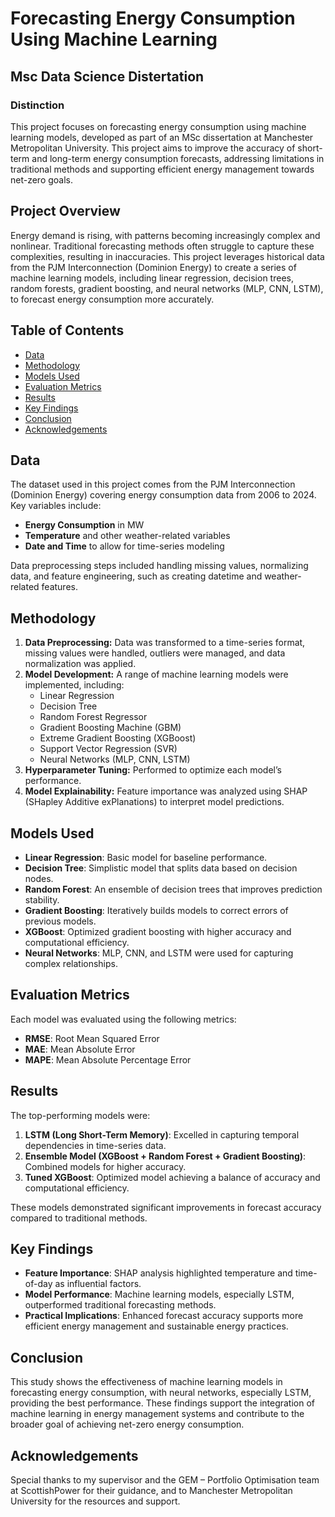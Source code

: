 # Forecasting Energy Consumption Using Machine Learning
## Msc Data Science Distertation 
### Distinction

This project focuses on forecasting energy consumption using machine learning models, developed as part of an MSc dissertation at Manchester Metropolitan University. This project aims to improve the accuracy of short-term and long-term energy consumption forecasts, addressing limitations in traditional methods and supporting efficient energy management towards net-zero goals.

## Project Overview

Energy demand is rising, with patterns becoming increasingly complex and nonlinear. Traditional forecasting methods often struggle to capture these complexities, resulting in inaccuracies. This project leverages historical data from the PJM Interconnection (Dominion Energy) to create a series of machine learning models, including linear regression, decision trees, random forests, gradient boosting, and neural networks (MLP, CNN, LSTM), to forecast energy consumption more accurately.

## Table of Contents

- [Data](#data)
- [Methodology](#methodology)
- [Models Used](#models-used)
- [Evaluation Metrics](#evaluation-metrics)
- [Results](#results)
- [Key Findings](#key-findings)
- [Conclusion](#conclusion)
- [Acknowledgements](#acknowledgements)

## Data

The dataset used in this project comes from the PJM Interconnection (Dominion Energy) covering energy consumption data from 2006 to 2024. Key variables include:
- **Energy Consumption** in MW
- **Temperature** and other weather-related variables
- **Date and Time** to allow for time-series modeling

Data preprocessing steps included handling missing values, normalizing data, and feature engineering, such as creating datetime and weather-related features.

## Methodology

1. **Data Preprocessing:** Data was transformed to a time-series format, missing values were handled, outliers were managed, and data normalization was applied.
2. **Model Development:** A range of machine learning models were implemented, including:
   - Linear Regression
   - Decision Tree
   - Random Forest Regressor
   - Gradient Boosting Machine (GBM)
   - Extreme Gradient Boosting (XGBoost)
   - Support Vector Regression (SVR)
   - Neural Networks (MLP, CNN, LSTM)
3. **Hyperparameter Tuning:** Performed to optimize each model’s performance.
4. **Model Explainability:** Feature importance was analyzed using SHAP (SHapley Additive exPlanations) to interpret model predictions.

## Models Used

- **Linear Regression**: Basic model for baseline performance.
- **Decision Tree**: Simplistic model that splits data based on decision nodes.
- **Random Forest**: An ensemble of decision trees that improves prediction stability.
- **Gradient Boosting**: Iteratively builds models to correct errors of previous models.
- **XGBoost**: Optimized gradient boosting with higher accuracy and computational efficiency.
- **Neural Networks**: MLP, CNN, and LSTM were used for capturing complex relationships.

## Evaluation Metrics

Each model was evaluated using the following metrics:
- **RMSE**: Root Mean Squared Error
- **MAE**: Mean Absolute Error
- **MAPE**: Mean Absolute Percentage Error

## Results

The top-performing models were:
1. **LSTM (Long Short-Term Memory)**: Excelled in capturing temporal dependencies in time-series data.
2. **Ensemble Model (XGBoost + Random Forest + Gradient Boosting)**: Combined models for higher accuracy.
3. **Tuned XGBoost**: Optimized model achieving a balance of accuracy and computational efficiency.

These models demonstrated significant improvements in forecast accuracy compared to traditional methods.

## Key Findings

- **Feature Importance**: SHAP analysis highlighted temperature and time-of-day as influential factors.
- **Model Performance**: Machine learning models, especially LSTM, outperformed traditional forecasting methods.
- **Practical Implications**: Enhanced forecast accuracy supports more efficient energy management and sustainable energy practices.

## Conclusion

This study shows the effectiveness of machine learning models in forecasting energy consumption, with neural networks, especially LSTM, providing the best performance. These findings support the integration of machine learning in energy management systems and contribute to the broader goal of achieving net-zero energy consumption.

## Acknowledgements

Special thanks to my supervisor and the GEM – Portfolio Optimisation team at ScottishPower for their guidance, and to Manchester Metropolitan University for the resources and support.

